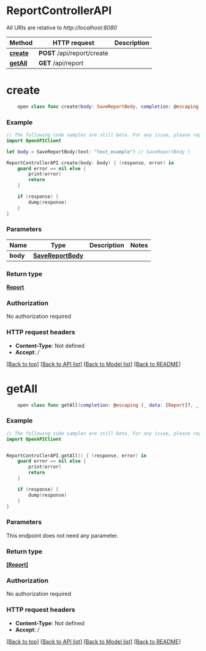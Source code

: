 # ReportControllerAPI

All URIs are relative to *http://localhost:8080*

Method | HTTP request | Description
------------- | ------------- | -------------
[**create**](ReportControllerAPI.md#create) | **POST** /api/report/create | 
[**getAll**](ReportControllerAPI.md#getall) | **GET** /api/report | 


# **create**
```swift
    open class func create(body: SaveReportBody, completion: @escaping (_ data: Report?, _ error: Error?) -> Void)
```



### Example
```swift
// The following code samples are still beta. For any issue, please report via http://github.com/OpenAPITools/openapi-generator/issues/new
import OpenAPIClient

let body = SaveReportBody(text: "text_example") // SaveReportBody | 

ReportControllerAPI.create(body: body) { (response, error) in
    guard error == nil else {
        print(error)
        return
    }

    if (response) {
        dump(response)
    }
}
```

### Parameters

Name | Type | Description  | Notes
------------- | ------------- | ------------- | -------------
 **body** | [**SaveReportBody**](.md) |  | 

### Return type

[**Report**](Report.md)

### Authorization

No authorization required

### HTTP request headers

 - **Content-Type**: Not defined
 - **Accept**: */*

[[Back to top]](#) [[Back to API list]](../README.md#documentation-for-api-endpoints) [[Back to Model list]](../README.md#documentation-for-models) [[Back to README]](../README.md)

# **getAll**
```swift
    open class func getAll(completion: @escaping (_ data: [Report]?, _ error: Error?) -> Void)
```



### Example
```swift
// The following code samples are still beta. For any issue, please report via http://github.com/OpenAPITools/openapi-generator/issues/new
import OpenAPIClient


ReportControllerAPI.getAll() { (response, error) in
    guard error == nil else {
        print(error)
        return
    }

    if (response) {
        dump(response)
    }
}
```

### Parameters
This endpoint does not need any parameter.

### Return type

[**[Report]**](Report.md)

### Authorization

No authorization required

### HTTP request headers

 - **Content-Type**: Not defined
 - **Accept**: */*

[[Back to top]](#) [[Back to API list]](../README.md#documentation-for-api-endpoints) [[Back to Model list]](../README.md#documentation-for-models) [[Back to README]](../README.md)

